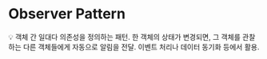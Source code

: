 # Observer Pattern

<aside>
💡 객체 간 일대다 의존성을 정의하는 패턴.
한 객체의 상태가 변경되면, 그 객체를 관찰하는 다른 객체들에게 자동으로 알림을 전달.
이벤트 처리나 데이터 동기화 등에서 활용.

</aside>